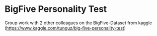 # BigFive Personality Test

Group work with 2 other colleagues on the BigFive-Dataset from kaggle (https://www.kaggle.com/tunguz/big-five-personality-test) 
